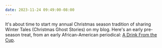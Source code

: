 ```yaml
---
date: 2023-11-24 09:49:00-08:00
---
```


It's about time to start my annual Christmas season tradition of sharing Winter Tales (Christmas Ghost Stories) on my blog. Here's an early pre-season treat, from an early African-American periodical: [A Drink From the Cup](https://multoghost.wordpress.com/2023/11/24/a-drink-from-the-cup-a-pre-winter-tale-treat/).
